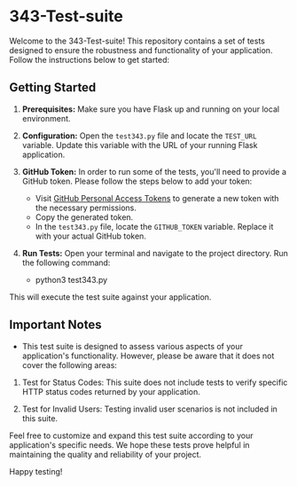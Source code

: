 # 343-Test-suite

Welcome to the 343-Test-suite! This repository contains a set of tests designed to ensure the robustness and functionality of your application. Follow the instructions below to get started:

## Getting Started

1. **Prerequisites:** Make sure you have Flask up and running on your local environment.

2. **Configuration:** Open the `test343.py` file and locate the `TEST_URL` variable. Update this variable with the URL of your running Flask application.

3. **GitHub Token:** In order to run some of the tests, you'll need to provide a GitHub token. Please follow the steps below to add your token:

   - Visit [GitHub Personal Access Tokens](https://github.com/settings/tokens) to generate a new token with the necessary permissions.
   - Copy the generated token.
   - In the `test343.py` file, locate the `GITHUB_TOKEN` variable. Replace it with your actual GitHub token.

4. **Run Tests:** Open your terminal and navigate to the project directory. Run the following command:

   - python3 test343.py

This will execute the test suite against your application.

## Important Notes

- This test suite is designed to assess various aspects of your application's functionality. However, please be aware that it does not cover the following areas:

1. Test for Status Codes: This suite does not include tests to verify specific HTTP status codes returned by your application.

2. Test for Invalid Users: Testing invalid user scenarios is not included in this suite.

Feel free to customize and expand this test suite according to your application's specific needs. We hope these tests prove helpful in maintaining the quality and reliability of your project.

Happy testing!
